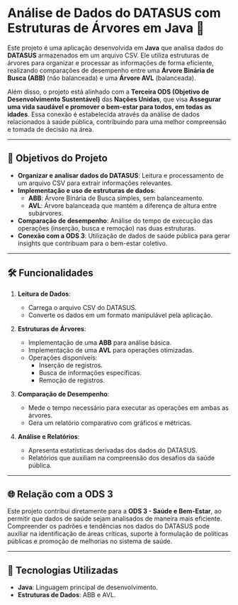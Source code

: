 # Análise de Dados do DATASUS com Estruturas de Árvores em Java 🌳

Este projeto é uma aplicação desenvolvida em **Java** que analisa dados do **DATASUS** armazenados em um arquivo CSV. Ele utiliza estruturas de árvores para organizar e processar as informações de forma eficiente, realizando comparações de desempenho entre uma **Árvore Binária de Busca (ABB)** (não balanceada) e uma **Árvore AVL** (balanceada).  

Além disso, o projeto está alinhado com a **Terceira ODS (Objetivo de Desenvolvimento Sustentável)** das **Nações Unidas**, que visa **Assegurar uma vida saudável e promover o bem-estar para todos, em todas as idades**. Essa conexão é estabelecida através da análise de dados relacionados à saúde pública, contribuindo para uma melhor compreensão e tomada de decisão na área.

---

## 🎯 Objetivos do Projeto

- **Organizar e analisar dados do DATASUS**: Leitura e processamento de um arquivo CSV para extrair informações relevantes.
- **Implementação e uso de estruturas de dados**:
  - **ABB**: Árvore Binária de Busca simples, sem balanceamento.
  - **AVL**: Árvore balanceada que mantém a diferença de altura entre subárvores.
- **Comparação de desempenho**: Análise do tempo de execução das operações (inserção, busca e remoção) nas duas estruturas.
- **Conexão com a ODS 3**: Utilização de dados de saúde pública para gerar insights que contribuam para o bem-estar coletivo.

---

## 🛠️ Funcionalidades

1. **Leitura de Dados**:
   - Carrega o arquivo CSV do DATASUS.
   - Converte os dados em um formato manipulável pela aplicação.

2. **Estruturas de Árvores**:
   - Implementação de uma **ABB** para análise básica.
   - Implementação de uma **AVL** para operações otimizadas.
   - Operações disponíveis:
     - Inserção de registros.
     - Busca de informações específicas.
     - Remoção de registros.

3. **Comparação de Desempenho**:
   - Mede o tempo necessário para executar as operações em ambas as árvores.
   - Gera um relatório comparativo com gráficos e métricas.

4. **Análise e Relatórios**:
   - Apresenta estatísticas derivadas dos dados do DATASUS.
   - Relatórios que auxiliam na compreensão dos desafios da saúde pública.

---

## 🌐 Relação com a ODS 3

Este projeto contribui diretamente para a **ODS 3 - Saúde e Bem-Estar**, ao permitir que dados de saúde sejam analisados de maneira mais eficiente. Compreender os padrões e tendências nos dados do DATASUS pode auxiliar na identificação de áreas críticas, suporte à formulação de políticas públicas e promoção de melhorias no sistema de saúde.

---

## 🚀 Tecnologias Utilizadas

- **Java**: Linguagem principal de desenvolvimento.
- **Estruturas de Dados**: ABB e AVL.
